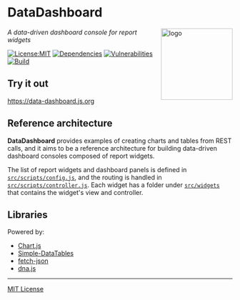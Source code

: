 # DataDashboard
<img src=https://dnajs.org/graphics/dnajs-logo.png align=right width=160 alt=logo>

_A data-driven dashboard console for report widgets_

[![License:MIT](https://img.shields.io/badge/License-MIT-blue.svg)](https://github.com/dnajs/data-dashboard/blob/master/LICENSE.txt)
[![Dependencies](https://david-dm.org/dnajs/data-dashboard/status.svg)](https://david-dm.org/dnajs/data-dashboard)
[![Vulnerabilities](https://snyk.io/test/github/dnajs/data-dashboard/badge.svg)](https://snyk.io/test/github/dnajs/data-dashboard)
[![Build](https://travis-ci.org/dnajs/data-dashboard.svg)](https://travis-ci.org/dnajs/data-dashboard)

## Try it out
https://data-dashboard.js.org

## Reference architecture
**DataDashboard** provides examples of creating charts and tables from REST calls, and it aims to
be a reference architecture for building data-driven dashboard consoles composed of report widgets.

The list of report widgets and dashboard panels is defined in
[`src/scripts/config.js`](https://github.com/dnajs/data-dashboard/blob/master/src/scripts/config.js),
and the routing is handled in
[`src/scripts/controller.js`](https://github.com/dnajs/data-dashboard/blob/master/src/scripts/controller.js).
Each widget has a folder under
[`src/widgets`](https://github.com/dnajs/data-dashboard/tree/master/src/widgets)
that contains the widget's view and controller.

## Libraries
Powered by:
* [Chart.js](https://www.chartjs.org)
* [Simple-DataTables](https://github.com/fiduswriter/Simple-DataTables)
* [fetch-json](https://www.npmjs.com/package/fetch-json)
* [dna.js](https://dnajs.org)

---
[MIT License](LICENSE.txt)
